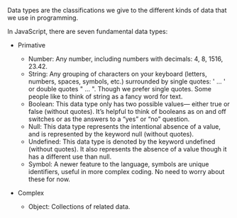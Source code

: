 Data types are the classifications we give to the different kinds of data that we use in programming. 

In JavaScript, there are seven fundamental data types:

- Primative
  - Number: Any number, including numbers with decimals: 4, 8, 1516, 23.42.
  - String: Any grouping of characters on your keyboard (letters, numbers, spaces, symbols, etc.) surrounded by single quotes: ' ... ' or double quotes " ... ". Though we prefer single quotes. Some people like to think of string as a fancy word for text.
  - Boolean: This data type only has two possible values— either true or false (without quotes). It’s helpful to think of booleans as on and off switches or as the answers to a “yes” or “no” question.
  - Null: This data type represents the intentional absence of a value, and is represented by the keyword null (without quotes).
  - Undefined: This data type is denoted by the keyword undefined (without quotes). It also represents the absence of a value though it has a different use than null.
  - Symbol: A newer feature to the language, symbols are unique identifiers, useful in more complex coding. No need to worry about these for now.

- Complex
  - Object: Collections of related data.
